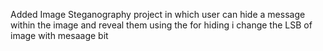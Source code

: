 Added Image Steganography project in which user can hide a message within the image and reveal them using the for hiding i change the LSB of image with mesaage bit
